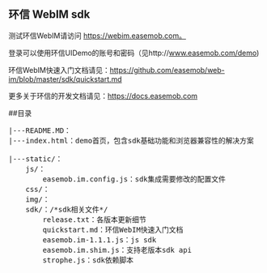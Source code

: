 ## 环信 WebIM sdk

测试环信WebIM请访问 https://webim.easemob.com。

登录可以使用环信UIDemo的账号和密码（见http://www.easemob.com/demo)

环信WebIM快速入门文档请见：https://github.com/easemob/web-im/blob/master/sdk/quickstart.md

更多关于环信的开发文档请见：https://docs.easemob.com

##目录
<pre>
|---README.MD：
|---index.html：demo首页，包含sdk基础功能和浏览器兼容性的解决方案

|---static/：
	js/：
		easemob.im.config.js：sdk集成需要修改的配置文件
	css/：
	img/：
	sdk/：/*sdk相关文件*/
		release.txt：各版本更新细节
		quickstart.md：环信WebIM快速入门文档
		easemob.im-1.1.1.js：js sdk
		easemob.im.shim.js：支持老版本sdk api
		strophe.js：sdk依赖脚本
</pre>
